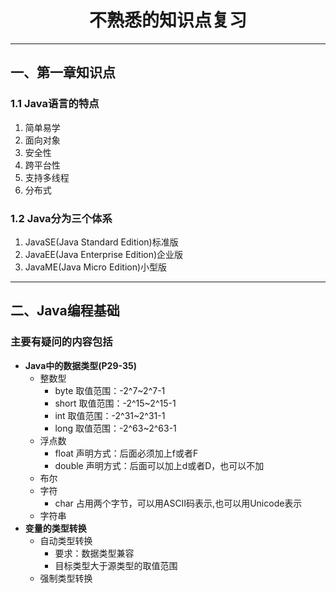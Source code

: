 <h1 style="text-align: center">不熟悉的知识点复习</h1>

---
## 一、第一章知识点
### 1.1 Java语言的特点
1. 简单易学
2. 面向对象
3. 安全性
4. 跨平台性
5. 支持多线程
6. 分布式

### 1.2 Java分为三个体系
1. JavaSE(Java Standard Edition)标准版
2. JavaEE(Java Enterprise Edition)企业版
3. JavaME(Java Micro Edition)小型版

---
## 二、Java编程基础
### 主要有疑问的内容包括

- **Java中的数据类型(P29-35)**
    - 整数型
        - byte 取值范围：-2^7~2^7-1
        - short 取值范围：-2^15~2^15-1
        - int 取值范围：-2^31~2^31-1
        - long 取值范围：-2^63~2^63-1
    - 浮点数
        - float 声明方式：后面必须加上f或者F
        - double 声明方式：后面可以加上d或者D，也可以不加
    - 布尔
    - 字符
        - char 占用两个字节，可以用ASCII码表示,也可以用Unicode表示
    - 字符串
- **变量的类型转换**
    - 自动类型转换
        - 要求：数据类型兼容
        - 目标类型大于源类型的取值范围
    - 强制类型转换